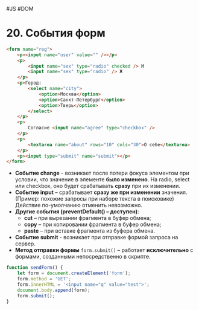 #JS #DOM

# 20. События форм

```html
<form name="reg">
    <p><input name="user" value="" /></p>
    <p>
        <input name="sex" type="radio" checked /> М
        <input name="sex" type="radio" /> Ж
    </p>
    <p>Город: 
        <select name="city">
            <option>Москва</option>
            <option>Санкт-Петербург</option>
            <option>Тверь</option>
        </select>
    </p>
    <p>
        Согласие <input name="agree" type="checkbox" />
    </p>
    <p>
        <textarea name="about" rows="10" cols="30">О себе</textarea>
    </p>
    <p><input type="submit" name="submit"></p>
</form>
```

- **Событие change** - возникает после потери фокуса элементом при условии, что значение в элементе **было изменено**. На radio, select или checkbox, оно будет срабатывать **сразу** при их изменении.
- **Событие input** – срабатывает **сразу же при изменении** значения. (Пример: похожие запросы при наборе текста в поисковике) Действие по-умолчанию отменить невозможно.
- **Другие события (preventDefault() – доступен)**:
    - **cut** – при вырезании фрагмента в буфер обмена;
    - **copy** – при копировании фрагмента в буфер обмена;
    - **paste** – при вставке фрагмента из буфера обмена.
- **Событие submit** - возникает при отправке формой запроса на сервер.
- **Метод отправки формы** `form.submit()` – работает **исключительно** с формами, созданными непосредственно в скрипте.

```javascript
function sendForm() {
    let form = document.createElement('form');
    form.method = 'GET';
    form.innerHTML = '<input name="q" value="test">';
    document.body.append(form);
    form.submit();
}
```
